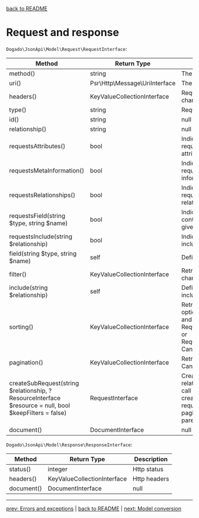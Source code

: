 [back to README](../README.md)

# Request and response

`Dogado\JsonApi\Model\Request\RequestInterface`:

| Method                                                                                                 | Return Type                   | Description                                                                                                                                                                                 |
|--------------------------------------------------------------------------------------------------------|-------------------------------|---------------------------------------------------------------------------------------------------------------------------------------------------------------------------------------------|
| method()                                                                                               | string                        | The http method of this request                                                                                                                                                             |
| uri()                                                                                                  | Psr\Http\Message\UriInterface | The request uri                                                                                                                                                                             |
| headers()                                                                                              | KeyValueCollectionInterface   | Request headers. Can be changed.                                                                                                                                                            |
| type()                                                                                                 | string                        | Requested resource type                                                                                                                                                                     |
| id()                                                                                                   | string|null                   | Requested resource id, if present                                                                                                                                                           |
| relationship()                                                                                         | string|null                   | Requested relationship, if present                                                                                                                                                          |
| requestsAttributes()                                                                                   | bool                          | Indicates if the response for this request should contain attributes for a resource                                                                                                         |
| requestsMetaInformation()                                                                              | bool                          | Indicates if the response for this request should contain meta information for a resource                                                                                                   |
| requestsRelationships()                                                                                | bool                          | Indicates if the response for this request should contain relationships for a resource                                                                                                      |
| requestsField(string $type, string $name)                                                              | bool                          | Indicates if the response should contain the given field for the given type.                                                                                                                |
| requestsInclude(string $relationship)                                                                  | bool                          | Indicates if a response should include the given relationship.                                                                                                                              |
| field(string $type, string $name)                                                                      | self                          | Define a field as requested.                                                                                                                                                                |
| filter()                                                                                               | KeyValueCollectionInterface   | Retrieve all filter items. Can be changed.                                                                                                                                                  |
| include(string $relationship)                                                                          | self                          | Define a relationship as included.                                                                                                                                                          |
| sorting()                                                                                              | KeyValueCollectionInterface   | Retrieve a collection of sorting options. The sort field is the key and the value contains either RequestInterface::ORDER_ASC or RequestInterface::ORDER_DESC. Can be changed.              |
| pagination()                                                                                           | KeyValueCollectionInterface   | Retrieve all pagination options. Can be changed.                                                                                                                                            |
| createSubRequest(string $relationship, ?ResourceInterface $resource = null, bool $keepFilters = false) | RequestInterface              | Creates a request for the given relationship. If called twice, the call will return the already created sub request. A sub request does not contain pagination and sorting from its parent. |
| document()                                                                                             | DocumentInterface|null        | Retrieve the request document if available.                                                                                                                                                 |

`Dogado\JsonApi\Model\Response\ResponseInterface`:

| Method     | Return Type                 | Description       |
|------------|-----------------------------|-------------------|
| status()   | integer                     | Http status       |
| headers()  | KeyValueCollectionInterface | Http headers      |
| document() | DocumentInterface|null      | Response document |

*****

[prev: Errors and exceptions](../docs/06-errors.md) | [back to README](../README.md) | [next: Model conversion](../docs/08-models.md)
